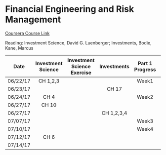 Financial Engineering and Risk Management
===

[Coursera Course Link](https://www.coursera.org/learn/financial-engineering-1)

Reading: Investment Science, David G. Luenberger; Investments, Bodie, Kane, Marcus

|Date       | Investment Science | Investment Science Exercise | Investments | Part 1 Progress | Part 2 Progress |
|-----------|:--------:|:---------:|:---------:|:--------:|:--------:|
|06/22/17   |CH 1,2,3 ||| Week1 ||
|06/23/17   |||CH 17|||
|06/24/17   |CH 4  ||| Week2 ||
|06/27/17   |CH 10  |||||
|06/27/17   |||CH 1,2,3,4 |||
|07/07/17   |||| Week3 ||
|07/10/17   |||| Week4 ||
|07/12/17   |CH 6 |||||
|07/14/17   ||||| Week1 |
